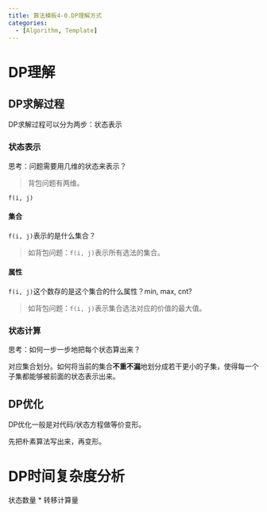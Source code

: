 ```yaml
---
title: 算法模板4-0.DP理解方式
categories:
  - [Algorithm, Template]
---
```


# DP理解

## DP求解过程

DP求解过程可以分为两步：状态表示

### 状态表示

思考：问题需要用几维的状态来表示？

> 背包问题有两维。

`f(i, j)`

#### 集合

`f(i, j)`表示的是什么集合？

> 如背包问题：`f(i, j)`表示所有选法的集合。

#### 属性

`f(i, j)`这个数存的是这个集合的什么属性？min, max, cnt?

> 如背包问题：`f(i, j)`表示集合选法对应的价值的最大值。

### 状态计算

思考：如何一步一步地把每个状态算出来？

对应集合划分。如何将当前的集合**不重不漏**地划分成若干更小的子集，使得每一个子集都能够被前面的状态表示出来。

## DP优化

DP优化一般是对代码/状态方程做等价变形。

先把朴素算法写出来，再变形。

# DP时间复杂度分析

状态数量 * 转移计算量